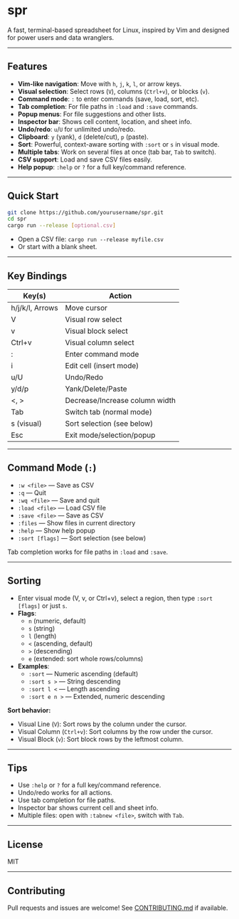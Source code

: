 # spr

A fast, terminal-based spreadsheet for Linux, inspired by Vim and designed for power users and data wranglers.

---

## Features

- **Vim-like navigation**: Move with `h`, `j`, `k`, `l`, or arrow keys.
- **Visual selection**: Select rows (`V`), columns (`Ctrl+v`), or blocks (`v`).
- **Command mode**: `:` to enter commands (save, load, sort, etc).
- **Tab completion**: For file paths in `:load` and `:save` commands.
- **Popup menus**: For file suggestions and other lists.
- **Inspector bar**: Shows cell content, location, and sheet info.
- **Undo/redo**: `u`/`U` for unlimited undo/redo.
- **Clipboard**: `y` (yank), `d` (delete/cut), `p` (paste).
- **Sort**: Powerful, context-aware sorting with `:sort` or `s` in visual mode.
- **Multiple tabs**: Work on several files at once (tab bar, `Tab` to switch).
- **CSV support**: Load and save CSV files easily.
- **Help popup**: `:help` or `?` for a full key/command reference.

---

## Quick Start

```sh
git clone https://github.com/yourusername/spr.git
cd spr
cargo run --release [optional.csv]
```

- Open a CSV file: `cargo run --release myfile.csv`
- Or start with a blank sheet.

---

## Key Bindings

| Key(s)         | Action                                 |
|----------------|----------------------------------------|
| h/j/k/l, Arrows| Move cursor                            |
| V              | Visual row select                      |
| v              | Visual block select                    |
| Ctrl+v         | Visual column select                   |
| :              | Enter command mode                     |
| i              | Edit cell (insert mode)                |
| u/U            | Undo/Redo                              |
| y/d/p          | Yank/Delete/Paste                      |
| <, >           | Decrease/Increase column width         |
| Tab            | Switch tab (normal mode)               |
| s (visual)     | Sort selection (see below)             |
| Esc            | Exit mode/selection/popup              |

---

## Command Mode (`:`)

- `:w <file>`      — Save as CSV
- `:q`             — Quit
- `:wq <file>`     — Save and quit
- `:load <file>`   — Load CSV file
- `:save <file>`   — Save as CSV
- `:files`         — Show files in current directory
- `:help`          — Show help popup
- `:sort [flags]`  — Sort selection (see below)

Tab completion works for file paths in `:load` and `:save`.

---

## Sorting

- Enter visual mode (V, v, or Ctrl+v), select a region, then type `:sort [flags]` or just `s`.
- **Flags**:
    - `n` (numeric, default)
    - `s` (string)
    - `l` (length)
    - `<` (ascending, default)
    - `>` (descending)
    - `e` (extended: sort whole rows/columns)
- **Examples**:
    - `:sort` — Numeric ascending (default)
    - `:sort s >` — String descending
    - `:sort l <` — Length ascending
    - `:sort e n >` — Extended, numeric descending

**Sort behavior:**
- Visual Line (`V`): Sort rows by the column under the cursor.
- Visual Column (`Ctrl+v`): Sort columns by the row under the cursor.
- Visual Block (`v`): Sort block rows by the leftmost column.

---

## Tips

- Use `:help` or `?` for a full key/command reference.
- Undo/redo works for all actions.
- Use tab completion for file paths.
- Inspector bar shows current cell and sheet info.
- Multiple files: open with `:tabnew <file>`, switch with `Tab`.

---

## License

MIT

---

## Contributing

Pull requests and issues are welcome! See [CONTRIBUTING.md](CONTRIBUTING.md) if available.
